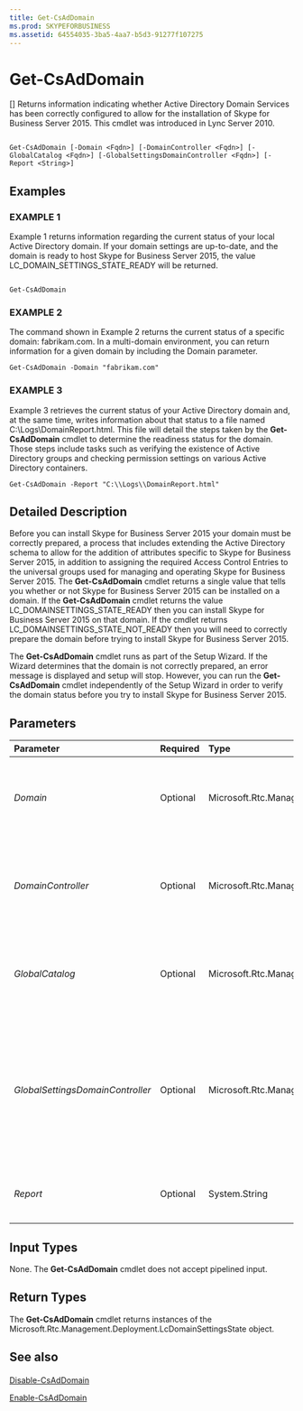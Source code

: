 ```yaml
---
title: Get-CsAdDomain
ms.prod: SKYPEFORBUSINESS
ms.assetid: 64554035-3ba5-4aa7-b5d3-91277f107275
---
```



# Get-CsAdDomain
[]
Returns information indicating whether Active Directory Domain Services has been correctly configured to allow for the installation of Skype for Business Server 2015. This cmdlet was introduced in Lync Server 2010.
  
    
    


```

Get-CsAdDomain [-Domain <Fqdn>] [-DomainController <Fqdn>] [-GlobalCatalog <Fqdn>] [-GlobalSettingsDomainController <Fqdn>] [-Report <String>]

```


## Examples


  
    
    

### EXAMPLE 1

Example 1 returns information regarding the current status of your local Active Directory domain. If your domain settings are up-to-date, and the domain is ready to host Skype for Business Server 2015, the value LC_DOMAIN_SETTINGS_STATE_READY will be returned.
  
    
    

```

Get-CsAdDomain
```


### EXAMPLE 2

The command shown in Example 2 returns the current status of a specific domain: fabrikam.com. In a multi-domain environment, you can return information for a given domain by including the Domain parameter.
  
    
    

```
Get-CsAdDomain -Domain "fabrikam.com" 
```


### EXAMPLE 3

Example 3 retrieves the current status of your Active Directory domain and, at the same time, writes information about that status to a file named C:\\Logs\\DomainReport.html. This file will detail the steps taken by the **Get-CsAdDomain** cmdlet to determine the readiness status for the domain. Those steps include tasks such as verifying the existence of Active Directory groups and checking permission settings on various Active Directory containers.
  
    
    

```
Get-CsAdDomain -Report "C:\\Logs\\DomainReport.html"
```


## Detailed Description

Before you can install Skype for Business Server 2015 your domain must be correctly prepared, a process that includes extending the Active Directory schema to allow for the addition of attributes specific to Skype for Business Server 2015, in addition to assigning the required Access Control Entries to the universal groups used for managing and operating Skype for Business Server 2015. The **Get-CsAdDomain** cmdlet returns a single value that tells you whether or not Skype for Business Server 2015 can be installed on a domain. If the **Get-CsAdDomain** cmdlet returns the value LC_DOMAINSETTINGS_STATE_READY then you can install Skype for Business Server 2015 on that domain. If the cmdlet returns LC_DOMAINSETTINGS_STATE_NOT_READY then you will need to correctly prepare the domain before trying to install Skype for Business Server 2015.
  
    
    
The **Get-CsAdDomain** cmdlet runs as part of the Setup Wizard. If the Wizard determines that the domain is not correctly prepared, an error message is displayed and setup will stop. However, you can run the **Get-CsAdDomain** cmdlet independently of the Setup Wizard in order to verify the domain status before you try to install Skype for Business Server 2015.
  
    
    

## Parameters



|**Parameter**|**Required**|**Type**|**Description**|
|:-----|:-----|:-----|:-----|
| _Domain_ <br/> |Optional  <br/> |Microsoft.Rtc.Management.Deploy.Fqdn  <br/> |Fully qualified domain name (FQDN) of the domain to be checked; for example:  `-Domain "litwareinc.com"`. If this parameter is not specified, then the local domain will be checked.  <br/> |
| _DomainController_ <br/> |Optional  <br/> |Microsoft.Rtc.Management.Deploy.Fqdn  <br/> |Enables administrators to specify the FQDN of the domain controller to be used when running the **Get-CsAdDomain** cmdlet. If not specified, the cmdlet will use the first available domain controller. <br/> |
| _GlobalCatalog_ <br/> |Optional  <br/> |Microsoft.Rtc.Management.Deploy.Fqdn  <br/> |FQDN of a global catalog server in your domain. This parameter is not required if you are running the **Get-CsAdDomain** cmdlet on a computer with an account in your domain. <br/> |
| _GlobalSettingsDomainController_ <br/> |Optional  <br/> |Microsoft.Rtc.Management.Deploy.Fqdn  <br/> |FQDN of a domain controller where global settings are stored. If global settings are stored in the System container in Active Directory, then this parameter must point to the root domain controller. If global settings are stored in the Configuration container, then any domain controller can be used and this parameter can be omitted.  <br/> |
| _Report_ <br/> |Optional  <br/> |System.String  <br/> |Enables you to specify a file path for the log file created when the cmdlet runs. For example:  `-Report "C:\\Logs\\DomainPrep.html"` <br/> |
   

## Input Types

None. The **Get-CsAdDomain** cmdlet does not accept pipelined input.
  
    
    

## Return Types

The **Get-CsAdDomain** cmdlet returns instances of the Microsoft.Rtc.Management.Deployment.LcDomainSettingsState object.
  
    
    

## See also


#### 


  
    
    
 [Disable-CsAdDomain](disable-csaddomain.md)
  
    
    
 [Enable-CsAdDomain](enable-csaddomain.md)
